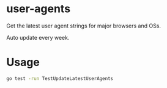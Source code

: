 # user-agents
Get the latest user agent strings for major browsers and OSs.

Auto update every week.

# Usage

```bash
go test -run TestUpdateLatestUserAgents
```